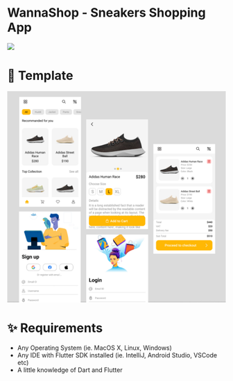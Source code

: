 # WannaShop - Sneakers Shopping  App
<a href="./app-release.apk"><img src="https://playerzon.com/asset/download.png" width="200"></img></a>

# 📸 Template
![App UI](/template.jpg)

# ✨ Requirements
- Any Operating System (ie. MacOS X, Linux, Windows)
- Any IDE with Flutter SDK installed (ie. IntelliJ, Android Studio, VSCode etc)
- A little knowledge of Dart and Flutter
